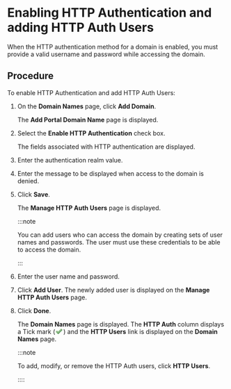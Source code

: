 ﻿---
sidebar_position: 2
---

# Enabling HTTP Authentication and adding HTTP Auth Users

<head>
  <meta name="guidename" content="API Management"/>
  <meta name="context" content="GUID-2d273854-bf15-4286-85a2-c51d318fcafb"/>
</head>

When the HTTP authentication method for a domain is enabled, you must provide a valid username and password while accessing the domain. 

## Procedure

To enable HTTP Authentication and add HTTP Auth Users:

1. On the **Domain Names** page, click **Add Domain**. 

   The **Add Portal Domain Name** page is displayed. 

2. Select the **Enable HTTP Authentication** check box. 

   The fields associated with HTTP authentication are displayed. 

3. Enter the authentication realm value. 

4. Enter the message to be displayed when access to the domain is denied. 

5. Click **Save**. 

   The **Manage HTTP Auth Users** page is displayed. 

   :::note
   
   You can add users who can access the domain by creating sets of user names and passwords. The user must use these credentials to be able to access the domain.

   ::: 

6. Enter the user name and password. 

7. Click **Add User**. The newly added user is displayed on the **Manage HTTP Auth Users** page. 

8. Click **Done**. 

   The **Domain Names** page is displayed. The **HTTP Auth** column displays a Tick mark (![](../../../../Images/tick_mark.jpg)) and the **HTTP Users** link is displayed on the **Domain Names** page.

   :::note
   
   To add, modify, or remove the HTTP Auth users, click **HTTP Users**. 

   ::::
